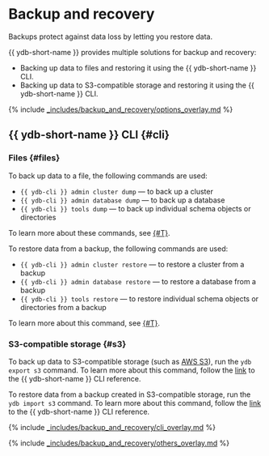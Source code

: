 # Backup and recovery

Backups protect against data loss by letting you restore data.

{{ ydb-short-name }} provides multiple solutions for backup and recovery:

* Backing up data to files and restoring it using the {{ ydb-short-name }} CLI.
* Backing up data to S3-compatible storage and restoring it using the {{ ydb-short-name }} CLI.

{% include [_includes/backup_and_recovery/options_overlay.md](_includes/backup_and_recovery/options_overlay.md) %}

## {{ ydb-short-name }} CLI {#cli}

### Files {#files}

To back up data to a file, the following commands are used:

- `{{ ydb-cli }} admin cluster dump` — to back up a cluster
- `{{ ydb-cli }} admin database dump` — to back up a database
- `{{ ydb-cli }} tools dump` — to back up individual schema objects or directories

To learn more about these commands, see [{#T}](../../reference/ydb-cli/export-import/tools-dump.md).

To restore data from a backup, the following commands are used:

- `{{ ydb-cli }} admin cluster restore` — to restore a cluster from a backup
- `{{ ydb-cli }} admin database restore` — to restore a database from a backup
- `{{ ydb-cli }} tools restore` — to restore individual schema objects or directories from a backup

To learn more about this command, see [{#T}](../../reference/ydb-cli/export-import/tools-restore.md).

### S3-compatible storage {#s3}

To back up data to S3-compatible storage (such as [AWS S3](https://docs.aws.amazon.com/AmazonS3/latest/dev/Introduction.html)), run the `ydb export s3` command. To learn more about this command, follow the [link](../../reference/ydb-cli/export-import/export-s3.md) to the {{ ydb-short-name }} CLI reference.

To restore data from a backup created in S3-compatible storage, run the `ydb import s3` command. To learn more about this command, follow the [link](../../reference/ydb-cli/export-import/import-s3.md) to the {{ ydb-short-name }} CLI reference.

{% include [_includes/backup_and_recovery/cli_overlay.md](_includes/backup_and_recovery/cli_overlay.md) %}

{% include [_includes/backup_and_recovery/others_overlay.md](_includes/backup_and_recovery/others_overlay.md) %}

